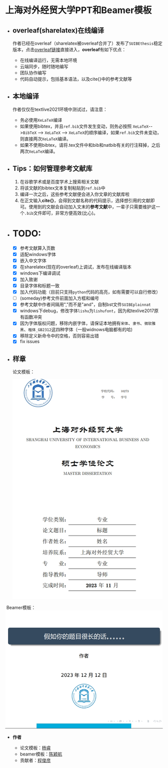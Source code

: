 #  上海对外经贸大学PPT和Beamer模板

+ ## **overleaf(sharelatex)在线编译**

  作者已经在overleaf（sharelatex被overleaf合并了）发布了`SUIBEthesis`稳定版本，点击[overleaf链接](https://www.overleaf.com/latex/templates/suibe-thesis-template-v0-dot-1/tnydhrnnvmfc)直接进入，**overleaf**有如下优点：

  - 在线编译运行，无需本地环境
  - 云端同步，随时随地编写
  - 团队协作编写
  - 代码自动提示，包括基本语法，以及cite{}中的参考文献等

+ ## **本地编译**

  作者仅仅在textlive2021环境中测试过，请注意：

  - 务必使用`XeLaTeX`编译
  - 如果使用bibtex，并且`ref.bib`文件发生变动，则务必按照 `XeLaTeX`-->`BibTeX` --> `XeLaTeX` --> `XeLaTeX`的顺序编译，如果`ref.bib`文件未变动，则直接两次`XeLaTeX`编译。
  - 如果不使用bibtex，请将.tex文件中和bib和natbib有关的行注释掉，之后两次`XeLaTeX`编译。

+ ## Tips：如何管理参考文献库

  1. 在谷歌学术或是百度学术上搜索相关文献
  2. 将该文献的bibtex文本复制粘贴到`ref.bib`中
  3. 编译一次之后，这些参考文献便会进入你文章的文献库啦
  4. 在正文输入**cite{}**，会得到文献名称的代码提示，选择想引用的文献即可。使用到的文献会自动加入文末的**参考文献**中，一辈子只需要维护这一个`.bib`文件即可，非常方便高效(比心)。

+ # TODO:

  - [x]  参考文献算入页数
  - [x]  适配windows字体
  - [x]  嵌入中文字体
  - [x]  在sharelatex(现在的overleaf)上调试，发布在线编译版本
  - [x]  windows下编译调试
  - [x]  加入致谢
  - [x]  目录字体和标题一致
  - [x]  加入代码功能（目前只支持`python`代码的高亮，如有需要可以自行修改）
  - [ ]  (someday)参考文件前面加入方框和编号
  - [x]  参考文献中作者间隔用","而不是"and"，自制bst文件`SUIBEplainnat`
  - [x]  windows下debug，修改字体`lishu`为`lishufont`，因为和texlive2017原有函数冲突
  - [x]  因为字体版权问题，移除内嵌字体，请保证本地拥有`宋体`、`隶书`、`微软雅黑`、`楷体_GB2312`这四种字体（一般widnows电脑都有的哈)
  - [x]  移除定义新命令中的空格，否则容易出错
  - [x]  fix issues

+ ## **样章**

  论文模板：

  ![](./figure/face.png)

​		Beamer模板：
​		![](figure/face2.png)

- **作者**

  - 论文模板：[杨睿](https://github.com/Yangruipis/SUIBEthesis)
  - beamer模板：[陈颖航](https://github.com/jason51108)
  - 贡献者：[程俊彦](https://github.com/wojiaobadaye)

